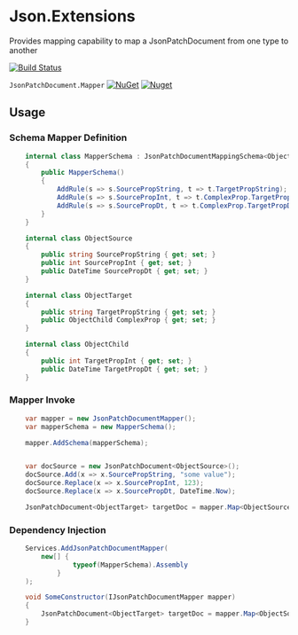 # Json.Extensions
Provides mapping capability to map a JsonPatchDocument from one type to another

[![Build Status](https://dev.azure.com/acamti/OpenSource/_apis/build/status/Nugets/Nuget-JsonPatchDocment.Mapper?branchName=master)](https://dev.azure.com/acamti/OpenSource/_build/latest?definitionId=2&branchName=master)

`JsonPatchDocument.Mapper` [![NuGet](https://img.shields.io/nuget/v/Acamti.JsonPatchDocument.Mapper.svg)](https://nuget.org/packages/Acamti.JsonPatchDocument.Mapper) [![Nuget](https://img.shields.io/nuget/dt/Acamti.JsonPatchDocument.Mapper.svg)](https://nuget.org/packages/Acamti.JsonPatchDocument.Mapper)


## Usage

### Schema Mapper Definition 
```csharp
    internal class MapperSchema : JsonPatchDocumentMappingSchema<ObjectSource, ObjectTarget>
    {
        public MapperSchema()
        {
            AddRule(s => s.SourcePropString, t => t.TargetPropString);
            AddRule(s => s.SourcePropInt, t => t.ComplexProp.TargetPropInt);
            AddRule(s => s.SourcePropDt, t => t.ComplexProp.TargetPropDt);
        }
    }

    internal class ObjectSource
    {
        public string SourcePropString { get; set; }
        public int SourcePropInt { get; set; }
        public DateTime SourcePropDt { get; set; }
    }

    internal class ObjectTarget
    {
        public string TargetPropString { get; set; }
        public ObjectChild ComplexProp { get; set; }
    }

    internal class ObjectChild
    {
        public int TargetPropInt { get; set; }
        public DateTime TargetPropDt { get; set; }
    }
```

### Mapper Invoke
```csharp
    var mapper = new JsonPatchDocumentMapper();
    var mapperSchema = new MapperSchema();

    mapper.AddSchema(mapperSchema);


    var docSource = new JsonPatchDocument<ObjectSource>();
    docSource.Add(x => x.SourcePropString, "some value");
    docSource.Replace(x => x.SourcePropInt, 123);
    docSource.Replace(x => x.SourcePropDt, DateTime.Now);

    JsonPatchDocument<ObjectTarget> targetDoc = mapper.Map<ObjectSource, ObjectTarget>(docSource);
```

### Dependency Injection
```csharp
    Services.AddJsonPatchDocumentMapper(
        new[] {
                typeof(MapperSchema).Assembly
            }
    );
```

```csharp
    void SomeConstructor(IJsonPatchDocumentMapper mapper)
    {
        JsonPatchDocument<ObjectTarget> targetDoc = mapper.Map<ObjectSource, ObjectTarget>(docSource);
    }
```
